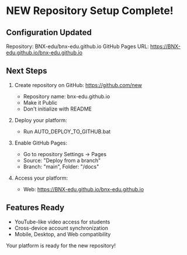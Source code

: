 # NEW Repository Setup Complete!

## Configuration Updated

Repository: BNX-edu/bnx-edu.github.io
GitHub Pages URL: https://BNX-edu.github.io/bnx-edu.github.io

## Next Steps

1. Create repository on GitHub: https://github.com/new
   - Repository name: bnx-edu.github.io
   - Make it Public
   - Don't initialize with README

2. Deploy your platform:
   - Run AUTO_DEPLOY_TO_GITHUB.bat

3. Enable GitHub Pages:
   - Go to repository Settings → Pages
   - Source: "Deploy from a branch"
   - Branch: "main", Folder: "/docs"

4. Access your platform:
   - Web: https://BNX-edu.github.io/bnx-edu.github.io

## Features Ready
- YouTube-like video access for students
- Cross-device account synchronization
- Mobile, Desktop, and Web compatibility

Your platform is ready for the new repository!
